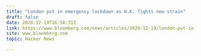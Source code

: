 ```yaml
---
title: "London put in emergency lockdown as U.K. fights new strain"
draft: false
date: 2020-12-19T16:58:31Z
link: https://www.bloomberg.com/news/articles/2020-12-19/london-put-in-emergency-lockdown-as-u-k-fights-new-virus-strain?utm_medium=RSS&utm_source=hune
site: www.bloomberg.com
topic: Hacker News  

---
```

